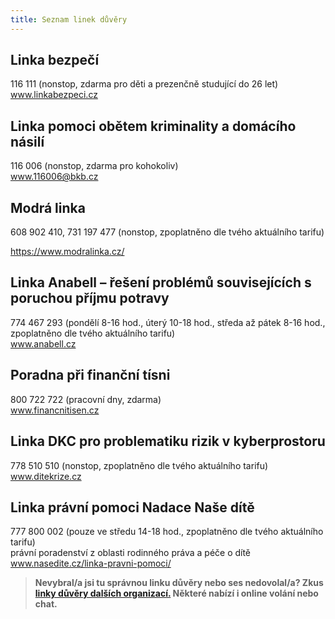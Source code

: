 ```yaml
---
title: Seznam linek důvěry
---
```

## Linka bezpečí

116 111 (nonstop, zdarma pro děti a prezenčně studující do 26 let)\
www.linkabezpeci.cz

## Linka pomoci obětem kriminality a domácího násilí

116 006 (nonstop, zdarma pro kohokoliv)\
www.116006@bkb.cz



## Modrá linka

608 902 410, 731 197 477 (nonstop, zpoplatněno dle tvého aktuálního tarifu)

https://www.modralinka.cz/ 



## Linka Anabell – řešení problémů souvisejících s poruchou příjmu potravy

774 467 293 (pondělí 8-16 hod., úterý 10-18 hod., středa až pátek 8-16 hod., zpoplatněno dle tvého aktuálního tarifu)\
www.anabell.cz

## Poradna při finanční tísni

800 722 722 (pracovní dny, zdarma)\
www.financnitisen.cz

## Linka DKC pro problematiku rizik v kyberprostoru

778 510 510 (nonstop, zpoplatněno dle tvého aktuálního tarifu)\
www.ditekrize.cz

## Linka právní pomoci Nadace Naše dítě

777 800 002 (pouze ve středu 14-18 hod., zpoplatněno dle tvého aktuálního tarifu)\
právní poradenství z oblasti rodinného práva a péče o dítě
www.nasedite.cz/linka-pravni-pomoci/

> **Nevybral/a jsi tu správnou linku důvěry nebo ses nedovolal/a? Zkus [linky důvěry dalších organizací.](https://www.capld.cz/linky-duvery-cr2/?wpbdp_view=all_listings) Některé nabízí i online volání nebo chat.**
